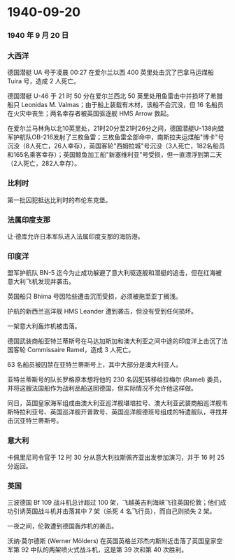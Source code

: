 # 1940-09-20

### 1940 年 9 月 20 日

### 大西洋

德国潜艇 UA 号于凌晨 00:27 在爱尔兰以西 400 英里处击沉了巴拿马运煤船
Tuira 号，造成 2 人死亡。

德国潜艇 U-46 于 21 时 50 分在爱尔兰西北 50
英里处用鱼雷击中并损坏了希腊船只 Leonidas M.
Valmas；由于船上装载有木材，该船不会沉没，但 16
名船员在火灾中丧生；两名幸存者被英国驱逐舰 HMS Arrow 救起。

在爱尔兰马林角以北10英里处，21时20分至21时26分之间，德国潜艇U-138向盟军护航队OB-216发射了三枚鱼雷；三枚鱼雷全部命中，南斯拉夫运煤船"博卡"号沉没（8人死亡，26人幸存），英国客轮"西姆拉城"号沉没（3人死亡，182名船员和165名乘客幸存）；英国鲸鱼加工船"新塞维利亚"号受损，但一直漂浮到第二天（2人死亡，282人幸存）。

### 比利时

第一批囚犯抵达比利时的布伦东克堡。

### 法属印度支那

让·德库允许日本军队进入法属印度支那的海防港。

### 印度洋

盟军护航队 BN-5
迄今为止成功躲避了意大利驱逐舰和潜艇的追击，但在红海被意大利飞机发现并袭击。

英国船只 Bhima 号因险些遭击沉而受损，必须被拖至亚丁搁浅。

护航的新西兰巡洋舰 HMS Leander 遭到袭击，但没有受到任何损坏。

一架意大利轰炸机被击落。

德国武装商船亚特兰蒂斯号在马达加斯加和澳大利亚之间中途的印度洋上击沉了法国客轮
Commissaire Ramel，造成 3 人死亡。

63 名船员被囚禁在亚特兰蒂斯号上，其中大部分是澳大利亚人。

亚特兰蒂斯号的队长罗格原本想将他的 230 名囚犯转移给拉梅尔 (Ramel)
委员，并将这艘法国船作为战利品船送回德国，但实际情况不允许他这样做。

同日，英国皇家海军组成由澳大利亚巡洋舰堪培拉号、澳大利亚武装商船巡洋舰韦斯特拉利亚号、英国巡洋舰开普敦号、英国巡洋舰德班号组成的特遣舰队，寻找并击沉亚特兰蒂斯号。

### 意大利

卡佩里尼司令官于 12 时 30 分从意大利拉斯佩齐亚出发参加演习，并于 16 时
25 分返回。

### 英国

三波德国 Bf 109 战斗机总计超过 100
架，飞越英吉利海峡飞往英国伦敦；他们成功引诱英国战斗机并击落其中 7
架（杀死 4 名飞行员），而自己则损失 2 架。

一夜之间，伦敦遭到德国轰炸机的袭击。

沃纳·莫尔德斯 (Werner Mölders)
在英国英格兰邓杰内斯附近击落了英国皇家空军第 92
中队的两架喷火式战斗机，这是第 39 次和第 40 次胜利。